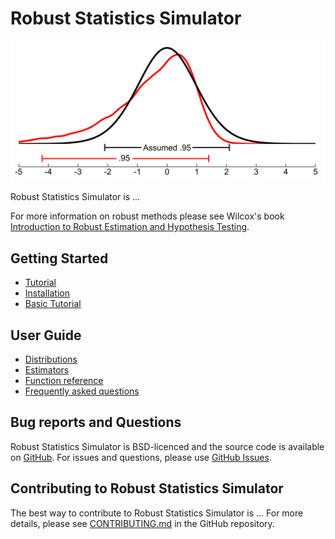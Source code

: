 # Robust Statistics Simulator

![Screenshot](img/dist_overlay.png)

Robust Statistics Simulator is ...

For more information on robust methods please see Wilcox's book 
[Introduction to Robust Estimation and Hypothesis Testing](https://play.google.com/store/books/details?id=8f8nBb4__EYC&gl=ca&hl=en-CA&source=productsearch&utm_source=HA_Desktop_US&utm_medium=SEM&utm_campaign=PLA&pcampaignid=MKTAD0930BO1&gclid=CjwKCAiA44LzBRB-EiwA-jJipJzyqx9kwNMq5MMU7fG2RrwBK9F7sirX4pfhS8wO7k9Uz_Sqf2P28BoCYzcQAvD_BwE&gclsrc=aw.ds).

## Getting Started

- [Tutorial](tutorial.md)
- [Installation](install_dep.md)
- [Basic Tutorial](basic_tutorial.md#)

## User Guide
- [Distributions](distributions.md)
- [Estimators](distributions.md)
- [Function reference](function_guide.md)
- [Frequently asked questions](FAQ.md)

## Bug reports and Questions
Robust Statistics Simulator is BSD-licenced and the source code is available
on [GitHub](https://github.com/Alcampopiano/robust_statistics_simulator).
For issues and questions, 
please use [GitHub Issues](https://github.com/Alcampopiano/robust_statistics_simulator/issues).

## Contributing to Robust Statistics Simulator

The best way to contribute to Robust Statistics Simulator is ... 
For more details, please see 
[CONTRIBUTING.md](https://github.com/Alcampopiano/robust_statistics_simulator/blob/master/CONTRIBUTING.md)
in the GitHub repository.
